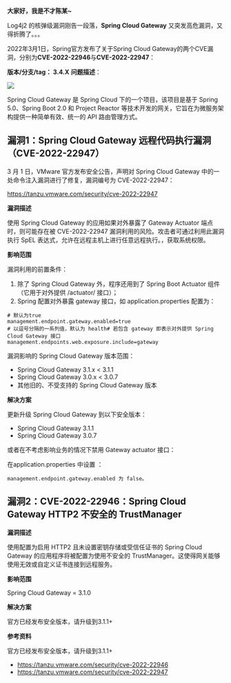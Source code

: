 **大家好，我是不才陈某~**

Log4j2 的核弹级漏洞刚告一段落，**Spring Cloud Gateway** 又突发高危漏洞，又得折腾了。。。

2022年3月1日，Spring官方发布了关于Spring Cloud Gateway的两个CVE漏洞，分别为**CVE-2022-22946**与**CVE-2022-22947**：

**版本/分支/tag： 3.4.X**
**问题描述**：

**![](https://mmbiz.qpic.cn/mmbiz_png/AokYxdF6ctt1NeiayJzDScfIZZrNMaNAkIgMQMKP9OLVWa4hv9WFfXnfYjMLy4WAib31FW8cXMZ2BVSoYuYAia7EQ/640?wx_fmt=png)**





Spring Cloud Gateway 是 Spring Cloud 下的一个项目，该项目是基于 Spring 5.0、Spring Boot 2.0 和 Project Reactor 等技术开发的网关，它旨在为微服务架构提供一种简单有效、统一的 API 路由管理方式。



## **漏洞1**：Spring Cloud Gateway 远程代码执行漏洞（CVE-2022-22947）

3 月 1 日，VMware 官方发布安全公告，声明对 Spring Cloud Gateway 中的一处命令注入漏洞进行了修复，漏洞编号为 CVE-2022-22947：

https://tanzu.vmware.com/security/cve-2022-22947



**漏洞描述**

使用 Spring Cloud Gateway 的应用如果对外暴露了 Gateway Actuator 端点时，则可能存在被 CVE-2022-22947 漏洞利用的风险。攻击者可通过利用此漏洞执行 SpEL 表达式，允许在远程主机上进行任意远程执行。，获取系统权限。

**影响范围**



漏洞利用的前置条件：

1. 除了 Spring Cloud Gateway 外，程序还用到了 Spring Boot Actuator 组件（它用于对外提供 /actuator/ 接口）；
2. Spring 配置对外暴露 gateway 接口，如 application.properties 配置为：

```properties
# 默认为true
management.endpoint.gateway.enabled=true
# 以逗号分隔的一系列值，默认为 health# 若包含 gateway 即表示对外提供 Spring Cloud Gateway 接口
management.endpoints.web.exposure.include=gateway
```



漏洞影响的 Spring Cloud Gateway 版本范围：

- Spring Cloud Gateway 3.1.x < 3.1.1
- Spring Cloud Gateway 3.0.x < 3.0.7
- 其他旧的、不受支持的 Spring Cloud Gateway 版本



**解决方案**

更新升级 Spring Cloud Gateway 到以下安全版本：

- Spring Cloud Gateway 3.1.1
- Spring Cloud Gateway 3.0.7

或者在不考虑影响业务的情况下禁用 Gateway actuator 接口：

在application.properties 中设置 ：

```properties
management.endpoint.gateway.enabled 为 false。
```



## **漏洞2**：CVE-2022-22946：Spring Cloud Gateway HTTP2 不安全的 TrustManager



**漏洞描述**

使用配置为启用 HTTP2 且未设置密钥存储或受信任证书的 Spring Cloud Gateway 的应用程序将被配置为使用不安全的 TrustManager。这使得网关能够使用无效或自定义证书连接到远程服务。

**影响范围**

Spring Cloud Gateway = 3.1.0

**解决方案**

官方已经发布安全版本，请升级到3.1.1+

**参考资料**

官方已经发布安全版本，请升级到3.1.1+

- https://tanzu.vmware.com/security/cve-2022-22946
- https://tanzu.vmware.com/security/cve-2022-22947
